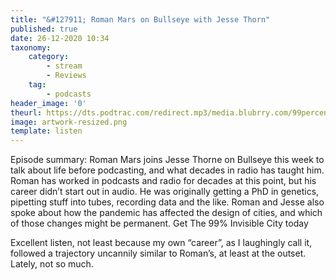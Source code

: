 ```yaml
---
title: "&#127911; Roman Mars on Bullseye with Jesse Thorn"
published: true
date: 26-12-2020 10:34
taxonomy:
    category:
        - stream
        - Reviews
    tag:
        - podcasts
header_image: '0'
theurl: https://dts.podtrac.com/redirect.mp3/media.blubrry.com/99percentinvisible/dovetail.prxu.org/96/e4ad7085-2ea4-4433-8fb7-26bd386505ec/Roman_Mars_on_Bullseye_pt01.mp3
image: artwork-resized.png
template: listen
--- 
```

Episode summary: Roman Mars joins Jesse Thorne on Bullseye this week to talk about life before podcasting, and what decades in radio has taught him. Roman has worked in podcasts and radio for decades at this point, but his career didn’t start out in audio. He was originally getting a PhD in genetics, pipetting stuff into tubes, recording data and the like. Roman and Jesse also spoke about how the pandemic has affected the design of cities, and which of those changes might be permanent. Get The 99% Invisible City today

Excellent listen, not least because my own “career”, as I laughingly call it, followed a trajectory uncannily similar to Roman’s, at least at the outset. Lately, not so much.
